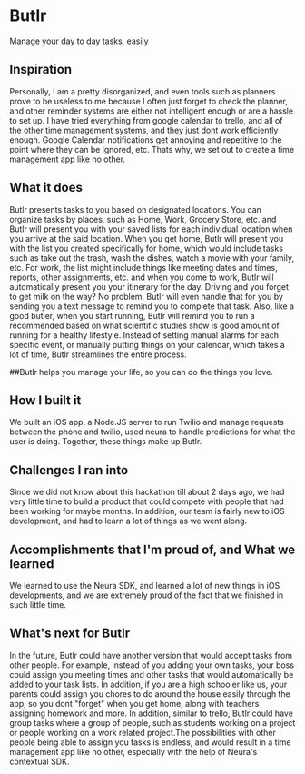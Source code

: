 # Butlr
Manage your day to day tasks, easily
## Inspiration
Personally, I am a pretty disorganized, and even tools such as planners prove to be useless to me because I often just forget to check the planner, and other reminder systems are either not intelligent enough or are a hassle to set up. I have tried everything from google calendar to trello, and all of the other time management systems, and they just dont work efficiently enough. Google Calendar notifications get annoying and repetitive to the point where they can be ignored, etc. Thats why, we set out to create a time management app like no other.

## What it does
Butlr presents tasks to you based on designated locations. You can organize tasks by places, such as Home, Work, Grocery Store, etc. and Butlr will present you with your saved lists for each individual location when you arrive at the said location. When you get home, Butlr will present you with the list you created specifically for home, which would include tasks such as take out the trash, wash the dishes, watch a movie with your family, etc. For work, the list might include things like meeting dates and times, reports, other assignments, etc. and when you come to work, Butlr will automatically present you your itinerary for the day. Driving and you forget to get milk on the way? No problem. Butlr will even handle that for you by sending you a text message to remind you to complete that task. Also, like a good butler, when you start running, Butlr will remind you to run a recommended based on what scientific studies show is good amount of running for a healthy lifestyle. Instead of setting manual alarms for each specific event, or manually putting things on your calendar, which takes a lot of time, Butlr streamlines the entire process. 

##Butlr helps you manage your life, so you can do the things you love.

## How I built it
We built an iOS app, a Node.JS server to run Twilio and manage requests between the phone and twilio, used neura to handle predictions for what the user is doing. Together, these things make up Butlr.

## Challenges I ran into
Since we did not know about this hackathon till about 2 days ago, we had very little time to build a product that could compete with people that had been working for maybe months. In addition, our team is fairly new to iOS development, and had to learn a lot of things as we went along.

## Accomplishments that I'm proud of, and What we learned
We learned to use the Neura SDK, and learned a lot of new things in iOS developments, and we are extremely proud of the fact that we finished in such little time.

## What's next for Butlr
In the future, Butlr could have another version that would accept tasks from other people. For example, instead of you adding your own tasks, your boss could assign you meeting times and other tasks that would automatically be added to your task lists. In addition, if you are a high schooler like us, your parents could assign you chores to do around the house easily through the app, so you dont "forget" when you get home, along with teachers assigning homework and more. In addition, similar to trello, Butlr could have group tasks where a group of people, such as students working on a project or people working on a work related project.The possibilities with other people being able to assign you tasks is endless, and would result in a time management app like no other, especially with the help of Neura's contextual SDK.
